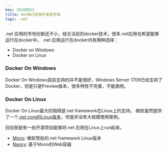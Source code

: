 ```yaml
---
key: 20180821
title: DotNet应用开发技术栈
tags: .net 
---
```


.net 应用的市场份额还不小，结合当前的docker技术，很多.net应用也希望能够运行在docker中。
.net 应用运行在docker内有两种选择：
- Docker on Windows
- Docker on Linux
<!--more-->
### Docker On Windows
Docker On Windows目前支持的并不是很好，Windows Server 1709已经支持了Docker，但是只是Preview版本，很多特性不完善，不能商用。

### Docker On Linux
Docker On Linux最大的阻碍是.net framework在Linux上的支持。
微软虽然提供了一个[.net core的Linux版本](https://www.microsoft.com/net/download)，但是并没有大规模商用案例。

目前倒是有一些开源项目能够将.net 应用在Linux上run起来。

- [Mono](https://www.mono-project.com/): 微软赞助的.net framework Linux版本
- [Nancy](https://github.com/NancyFx/Nancy): 基于Mono的Web容器